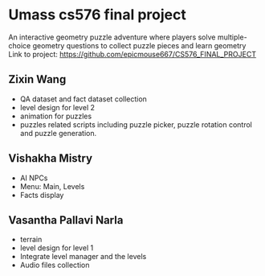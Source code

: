 # Umass cs576 final project
An interactive geometry puzzle adventure where players solve multiple-choice geometry questions to collect puzzle pieces and learn geometry
Link to project: https://github.com/epicmouse667/CS576_FINAL_PROJECT

## Zixin Wang
- QA dataset and fact dataset collection
- level design for level 2
- animation for puzzles
- puzzles related scripts including puzzle picker, puzzle rotation control and puzzle generation.

## Vishakha Mistry
 - AI NPCs
 - Menu: Main, Levels
 - Facts display

## Vasantha Pallavi Narla
 - terrain
 - level design for level 1
 - Integrate level manager and the levels
 - Audio files collection

